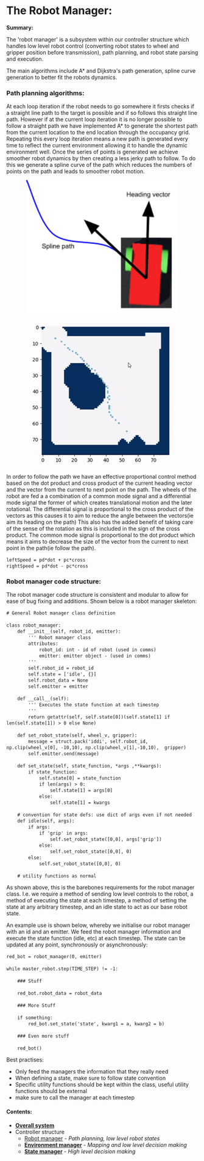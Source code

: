 # The Robot Manager:

__Summary:__

The 'robot manager' is a subsystem within our controller structure which handles low level robot control (converting robot states to wheel and gripper position before transmission), path planning, and robot state parsing and execution. 

The main algorithms include A* and Dijkstra's path generation, spline curve generation to better fit the robots dynamics.

### Path planning algorithms:
 
At each loop iteration if the robot needs to go somewhere it firsts checks if a straight line path to the target is possible and if so follows this straight line path. However if at the current loop iteration it is no longer possible to follow a 
straight path we have implemented A* to generate the shortest path from the current location to the end location through the occupancy grid. Repeating this every loop iteration means a new path is generated every time to reflect the current environment allowing it to handle the dynamic environment well.
Once the series of points is generated we achieve smoother robot dynamics by then creating a less 
jerky path to follow. To do this we generate a spline curve of the path which reduces the numbers of points on the path and leads to smoother robot motion.

<p align="center">
  <img width="400" src="./img/robot_path.png">   <img width="400" src="./img/path_planning.gif">
</p>


In order to follow the path we have an effective proportional control method based on the dot product and cross product of the current heading vector and the vector from the current to next point on the path. The wheels of the robot are fed a 
a combination of a common mode signal and a differential mode signal the former of which creates translational motion and the later rotational. The differential signal is proportional to the cross product of the vectors as this causes it to aim to reduce
the angle between the vectors(ie aim its heading on the path) This also has the added benefit of taking care of the sense of the rotation as this is included in the sign of the cross product. The common mode signal is proportional to the dot product 
which means it aims to decrease the size of the vector from the current to next point in the path(ie follow the path). 

```
leftSpeed = pd*dot + pc*cross
rightSpeed = pd*dot - pc*cross
```

### Robot manager code structure:

The robot manager code structure is consistent and modular to allow for ease of bug fixing and additions. Shown below is a robot manager skeleton:

```
# General Robot manager class definition

class robot_manager:
    def __init__(self, robot_id, emitter):
        ''' Robot manager class
        attributes:
            robot_id: int - id of robot (used in comms)
            emitter: emitter object - (used in comms)
        '''
        self.robot_id = robot_id
        self.state = ['idle', {}]
        self.robot_data = None
        self.emitter = emitter

    def __call__(self):
        ''' Executes the state function at each timestep
        '''
        return getattr(self, self.state[0])(self.state[1] if len(self.state[1]) > 0 else None)

    def set_robot_state(self, wheel_v, gripper):
        message = struct.pack('iddi', self.robot_id, np.clip(wheel_v[0], -10,10), np.clip(wheel_v[1],-10,10),  gripper)
        self.emitter.send(message)

    def set_state(self, state_function, *args ,**kwargs):
        if state_function:
            self.state[0] = state_function
            if len(args) > 0:
                self.state[1] = args[0]
            else:
                self.state[1] = kwargs

    # convention for state defs: use dict of args even if not needed
    def idle(self, args):
        if args:
            if 'grip' in args:
                self.set_robot_state([0,0], args['grip'])
            else:
                self.set_robot_state([0,0], 0)
        else:
            self.set_robot_state([0,0], 0)

    # utility functions as normal
```

As shown above, this is the barebones requirements for the robot manager class. I.e. we require a method of sending low level controls to the robot, a method of executing the state at each timestep, a method of setting the state at any arbitrary timestep, and an idle state to act as our base robot state. 

An example use is shown below, whereby we initialise our robot manager with an id and an emitter. We feed the robot manager information and execute the state function (idle, etc) at each timestep. The state can be updated at any point, synchronously or asynchronously:

```
red_bot = robot_manager(0, emitter)

while master_robot.step(TIME_STEP) != -1:

    ### Stuff

    red_bot.robot_data = robot_data

    ### More Stuff

    if something:
        red_bot.set_state('state', kwarg1 = a, kwarg2 = b)

    ### Even more stuff

    red_bot()

```

Best practises:
- Only feed the managers the information that they really need
- When defining a state, make sure to follow state convention
- Specific utility functions should be kept within the class, useful utility functions should be external
- make sure to call the manager at each timestep

#### Contents:

- [__Overall system__](software_main.md)
- Controller structure
    + [Robot manager](robot_manager.md) - *Path planning, low level robot states*
    + [__Environment manager__](environment_manager.md) - *Mapping and low level decision making*
    + [__State manager__](state_manager.md) - *High level decision making*



